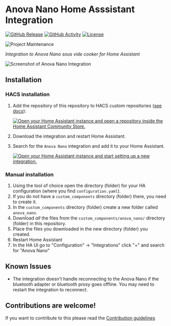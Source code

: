 # Anova Nano Home Asssistant Integration

[![GitHub Release][releases-shield]][releases]
[![GitHub Activity][commits-shield]][commits]
[![License][license-shield]](LICENSE)

![Project Maintenance][maintenance-shield]

_Integration to Anova Nano sous vide cooker for Home Assistant_

![Screenshot of Anova Nano Integration](anova_nano_screenshot.png)

## Installation

### HACS installation

1. Add the repository of this repository to HACS custom repositories ([see docs](https://www.hacs.xyz/docs/faq/custom_repositories/)): 

    [![Open your Home Assistant instance and open a repository inside the Home Assistant Community Store.](https://my.home-assistant.io/badges/hacs_repository.svg)](https://my.home-assistant.io/redirect/hacs_repository/?owner=mcolyer&repository=home-assistant-anova-nano)
1. Download the integration and restart Home Assistant.
1. Search for the `Anova Nano` integration and add it to your Home Assistant.

    [![Open your Home Assistant instance and start setting up a new integration.](https://my.home-assistant.io/badges/config_flow_start.svg)](https://my.home-assistant.io/redirect/config_flow_start/?domain=anova_nano)

### Manual installation

1. Using the tool of choice open the directory (folder) for your HA configuration (where you find `configuration.yaml`).
1. If you do not have a `custom_components` directory (folder) there, you need to create it.
1. In the `custom_components` directory (folder) create a new folder called `anova_nano`.
1. Download _all_ the files from the `custom_components/anova_nano/` directory (folder) in this repository.
1. Place the files you downloaded in the new directory (folder) you created.
1. Restart Home Assistant
1. In the HA UI go to "Configuration" -> "Integrations" click "+" and search for "Anova Nano"

## Known Issues

- The integration doesn't handle reconnecting to the Anova Nano if the bluetooth adapter or bluetooth proxy goes offline. You may need to restart the integration to reconnect.

## Contributions are welcome!

If you want to contribute to this please read the [Contribution guidelines](CONTRIBUTING.md)

[pyanova_nano]: https://github.com/filmkorn/pyanova-nano
[commits-shield]: https://img.shields.io/github/commit-activity/y/mcolyer/home-assistant-anova-nano.svg?style=for-the-badge
[commits]: https://github.com/mcolyer/home-assistant-anova-nano/commits/main
[license-shield]: https://img.shields.io/github/license/mcolyer/home-assistant-anova-nano.svg?style=for-the-badge
[maintenance-shield]: https://img.shields.io/badge/maintainer-Matt%20Colyer%20%40mcolyer-blue.svg?style=for-the-badge
[releases-shield]: https://img.shields.io/github/release/mcolyer/home-assistant-anova-nano.svg?style=for-the-badge
[releases]: https://github.com/mcolyer/home-assistant-anova-nano/releases
